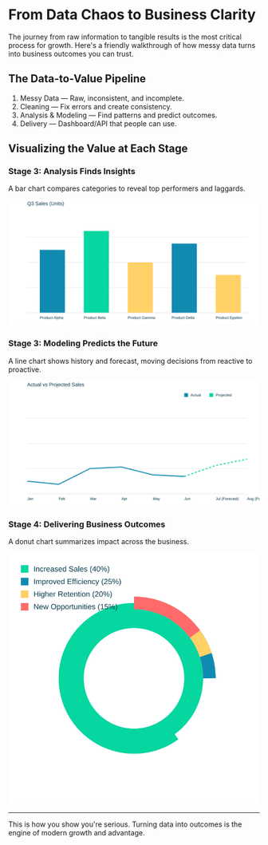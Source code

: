 # From Data Chaos to Business Clarity

The journey from raw information to tangible results is the most critical process for growth. Here's a friendly walkthrough of how messy data turns into business outcomes you can trust.

## The Data-to-Value Pipeline

1. Messy Data — Raw, inconsistent, and incomplete.
2. Cleaning — Fix errors and create consistency.
3. Analysis & Modeling — Find patterns and predict outcomes.
4. Delivery — Dashboard/API that people can use.

## Visualizing the Value at Each Stage

### Stage 3: Analysis Finds Insights
A bar chart compares categories to reveal top performers and laggards.

![Bar chart comparing categories](images/analysis.svg)

### Stage 3: Modeling Predicts the Future
A line chart shows history and forecast, moving decisions from reactive to proactive.

![Line chart with actual vs forecast](images/modeling.svg)

### Stage 4: Delivering Business Outcomes
A donut chart summarizes impact across the business.

![Donut chart for business impact](images/outcome.svg)

---

This is how you show you're serious. Turning data into outcomes is the engine of modern growth and advantage.
